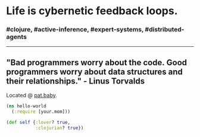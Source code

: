 # Life is cybernetic feedback loops.

### #clojure, #active-inference, #expert-systems, #distributed-agents
---
"Bad programmers worry about the code. Good programmers worry about data structures and their relationships." - **Linus Torvalds**
---
Located @ [pat.baby](https://pat.baby/).
```clojure
(ns hello-world
  (:require [your.mom]))

(def self {:lover? true,
           :clojurian? true})

```

